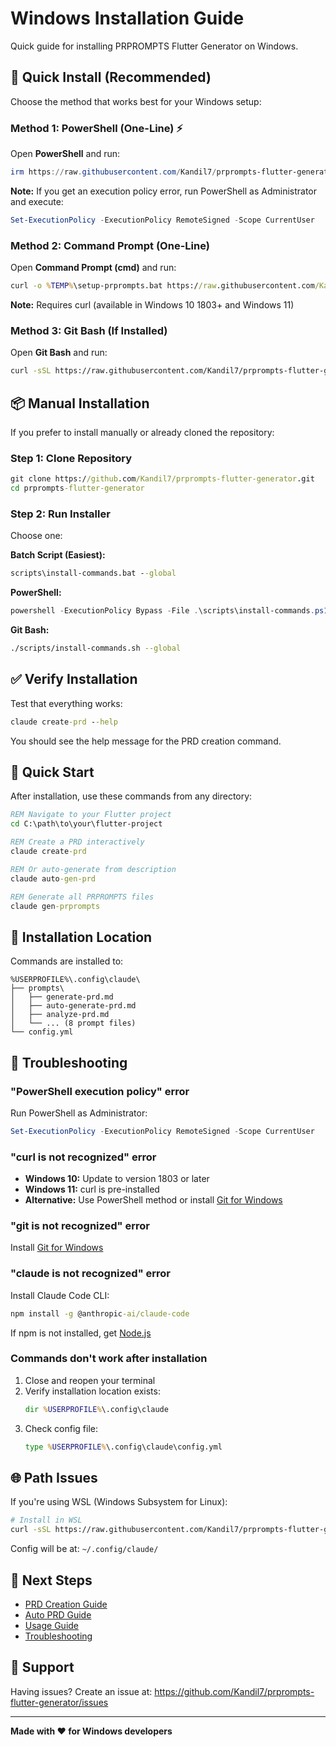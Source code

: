 # Windows Installation Guide

Quick guide for installing PRPROMPTS Flutter Generator on Windows.

## 🚀 Quick Install (Recommended)

Choose the method that works best for your Windows setup:

### Method 1: PowerShell (One-Line) ⚡

Open **PowerShell** and run:

```powershell
irm https://raw.githubusercontent.com/Kandil7/prprompts-flutter-generator/master/scripts/setup-gist.ps1 | iex
```

**Note:** If you get an execution policy error, run PowerShell as Administrator and execute:
```powershell
Set-ExecutionPolicy -ExecutionPolicy RemoteSigned -Scope CurrentUser
```

### Method 2: Command Prompt (One-Line)

Open **Command Prompt (cmd)** and run:

```cmd
curl -o %TEMP%\setup-prprompts.bat https://raw.githubusercontent.com/Kandil7/prprompts-flutter-generator/master/scripts/setup-gist.bat && %TEMP%\setup-prprompts.bat
```

**Note:** Requires curl (available in Windows 10 1803+ and Windows 11)

### Method 3: Git Bash (If Installed)

Open **Git Bash** and run:

```bash
curl -sSL https://raw.githubusercontent.com/Kandil7/prprompts-flutter-generator/master/scripts/setup-gist.sh | bash
```

## 📦 Manual Installation

If you prefer to install manually or already cloned the repository:

### Step 1: Clone Repository

```cmd
git clone https://github.com/Kandil7/prprompts-flutter-generator.git
cd prprompts-flutter-generator
```

### Step 2: Run Installer

Choose one:

**Batch Script (Easiest):**
```cmd
scripts\install-commands.bat --global
```

**PowerShell:**
```powershell
powershell -ExecutionPolicy Bypass -File .\scripts\install-commands.ps1 --global
```

**Git Bash:**
```bash
./scripts/install-commands.sh --global
```

## ✅ Verify Installation

Test that everything works:

```cmd
claude create-prd --help
```

You should see the help message for the PRD creation command.

## 🎯 Quick Start

After installation, use these commands from any directory:

```cmd
REM Navigate to your Flutter project
cd C:\path\to\your\flutter-project

REM Create a PRD interactively
claude create-prd

REM Or auto-generate from description
claude auto-gen-prd

REM Generate all PRPROMPTS files
claude gen-prprompts
```

## 📁 Installation Location

Commands are installed to:
```
%USERPROFILE%\.config\claude\
├── prompts\
│   ├── generate-prd.md
│   ├── auto-generate-prd.md
│   ├── analyze-prd.md
│   └── ... (8 prompt files)
└── config.yml
```

## 🔧 Troubleshooting

### "PowerShell execution policy" error

Run PowerShell as Administrator:
```powershell
Set-ExecutionPolicy -ExecutionPolicy RemoteSigned -Scope CurrentUser
```

### "curl is not recognized" error

- **Windows 10:** Update to version 1803 or later
- **Windows 11:** curl is pre-installed
- **Alternative:** Use PowerShell method or install [Git for Windows](https://git-scm.com)

### "git is not recognized" error

Install [Git for Windows](https://git-scm.com/download/win)

### "claude is not recognized" error

Install Claude Code CLI:
```cmd
npm install -g @anthropic-ai/claude-code
```

If npm is not installed, get [Node.js](https://nodejs.org)

### Commands don't work after installation

1. Close and reopen your terminal
2. Verify installation location exists:
   ```cmd
   dir %USERPROFILE%\.config\claude
   ```
3. Check config file:
   ```cmd
   type %USERPROFILE%\.config\claude\config.yml
   ```

## 🌐 Path Issues

If you're using WSL (Windows Subsystem for Linux):

```bash
# Install in WSL
curl -sSL https://raw.githubusercontent.com/Kandil7/prprompts-flutter-generator/master/scripts/setup-gist.sh | bash
```

Config will be at: `~/.config/claude/`

## 📖 Next Steps

- [PRD Creation Guide](docs/PRD-GUIDE.md)
- [Auto PRD Guide](docs/AUTO-PRD-GUIDE.md)
- [Usage Guide](docs/USAGE.md)
- [Troubleshooting](docs/TROUBLESHOOTING.md)

## 💬 Support

Having issues? Create an issue at:
https://github.com/Kandil7/prprompts-flutter-generator/issues

---

**Made with ❤️ for Windows developers**
